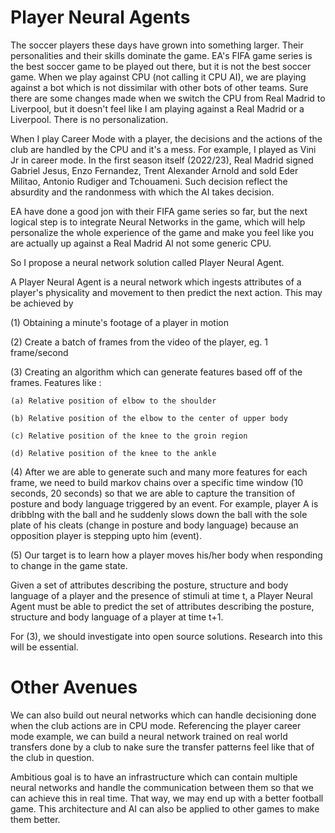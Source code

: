 # Player Neural Agents

The soccer players these days have grown into something larger. Their personalities and their skills dominate the game. EA's FIFA game series is the best soccer game to be played out there, but it is not the best soccer game. When we play against CPU (not calling it CPU AI), we are playing against a bot which is not dissimilar with other bots of other teams. Sure there are some changes made when we switch the CPU from Real Madrid to Liverpool, but it doesn't feel like I am playing against a Real Madrid or a Liverpool. There is no personalization.

When I play Career Mode with a player, the decisions and the actions of the club are handled by the CPU and it's a mess. For example, I played as Vini Jr in career mode. In the first season itself (2022/23), Real Madrid signed Gabriel Jesus, Enzo Fernandez, Trent Alexander Arnold and sold Eder Militao, Antonio Rudiger and Tchouameni. Such decision reflect the absurdity and the randonmess with which the AI takes decision. 

EA have done a good jon with their FIFA game series so far, but the next logical step is to integrate Neural Networks in the game, which will help personalize the whole experience of the game and make you feel like you are actually up against a Real Madrid AI not some generic CPU.

So I propose a neural network solution called Player Neural Agent. 

A Player Neural Agent is a neural network which ingests attributes of a player's physicality and movement to then predict the next action. This may be achieved by 

(1) Obtaining a minute's footage of a player in motion

(2) Create a batch of frames from the video of the player, eg. 1 frame/second

(3) Creating an algorithm which can generate features based off of the frames. Features like :

    (a) Relative position of elbow to the shoulder
	
    (b) Relative position of the elbow to the center of upper body

    (c) Relative position of the knee to the groin region

    (d) Relative position of the knee to the ankle

(4) After we are able to generate such and many more features for each frame, we need to build markov chains over a specific time window (10 seconds, 20 seconds) so that we are able to capture the transition of posture and body language triggered by an event. For example, player A is dribblng with the ball and he suddenly slows down the ball with the sole plate of his cleats (change in posture and body language) because an opposition player is stepping upto him (event).

(5) Our target is to learn how a player moves his/her body when responding to change in the game state.

Given a set of attributes describing the posture, structure and body language of a player and the presence of stimuli at time t, a Player Neural Agent must be able to predict the set of attributes describing the posture, structure and body language of a player at time t+1.

For (3), we should investigate into open source solutions. Research into this will be essential.   

# Other Avenues

We can also build out neural networks which can handle decisioning done when the club actions are in CPU mode. Referencing the player career mode example, we can build a neural network trained on real world transfers done by a club to nake sure the transfer patterns feel like that of the club in question. 

Ambitious goal is to have an infrastructure which can contain multiple neural networks and handle the communication between them so that we can achieve this in real time. That way, we may end up with a better football game. This architecture and AI can also be applied to other games to make them better.
